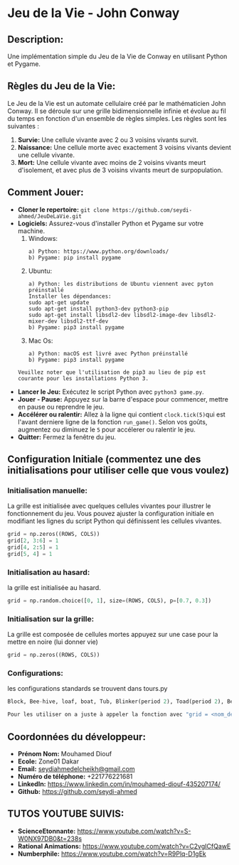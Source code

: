 # Jeu de la Vie - John Conway

## Description:
Une implémentation simple du Jeu de la Vie de Conway en utilisant Python et Pygame.

## Règles du Jeu de la Vie:
Le Jeu de la Vie est un automate cellulaire créé par le mathématicien John Conway. Il se déroule sur une grille bidimensionnelle infinie et évolue au fil du temps en fonction d'un ensemble de règles simples. Les règles sont les suivantes :

1. **Survie:** Une cellule vivante avec 2 ou 3 voisins vivants survit.
2. **Naissance:** Une cellule morte avec exactement 3 voisins vivants devient une cellule vivante.
3. **Mort:** Une cellule vivante avec moins de 2 voisins vivants meurt d'isolement, et avec plus de 3 voisins vivants meurt de surpopulation.

## Comment Jouer:
- **Cloner le repertoire:** `git clone https://github.com/seydi-ahmed/JeuDeLaVie.git`
- **Logiciels:** Assurez-vous d'installer Python et Pygame sur votre machine.
    1) Windows:
        ```
        a) Python: https://www.python.org/downloads/
        b) Pygame: pip install pygame
    2) Ubuntu:
        ```
        a) Python: les distributions de Ubuntu viennent avec pyton préinstallé
        Installer les dépendances:
        sudo apt-get update
        sudo apt-get install python3-dev python3-pip
        sudo apt-get install libsdl2-dev libsdl2-image-dev libsdl2-mixer-dev libsdl2-ttf-dev
        b) Pygame: pip3 install pygame
    3) Mac Os:
        ```
        a) Python: macOS est livré avec Python préinstallé
        b) Pygame: pip3 install pygame
    ```
    Veuillez noter que l'utilisation de pip3 au lieu de pip est courante pour les installations Python 3.
- **Lancer le Jeu:** Exécutez le script Python avec `python3 game.py`.
- **Jouer - Pause:** Appuyez sur la barre d'espace pour commencer, mettre en pause ou reprendre le jeu.
- **Accélérer ou ralentir:** Allez à la ligne qui contient `clock.tick(5)`qui est l'avant derniere ligne de la fonction `run_game()`. Selon vos goûts, augmentez ou diminuez le `5` pour accélerer ou ralentir le jeu.
- **Quitter:** Fermez la fenêtre du jeu.

## Configuration Initiale (commentez une des initialisations pour utiliser celle que vous voulez)
### Initialisation manuelle:
La grille est initialisée avec quelques cellules vivantes pour illustrer le fonctionnement du jeu. Vous pouvez ajuster la configuration initiale en modifiant les lignes du script Python qui définissent les cellules vivantes.
```python
grid = np.zeros((ROWS, COLS))
grid[2, 3:6] = 1
grid[4, 2:5] = 1
grid[5, 4] = 1
```

### Initialisation au hasard:
la grille est initialisée au hasard.
```python
grid = np.random.choice([0, 1], size=(ROWS, COLS), p=[0.7, 0.3])
```

### Initialisation sur la grille:
La grille est composée de cellules mortes appuyez sur une case pour la mettre en noire (lui donner vie)
```python
grid = np.zeros((ROWS, COLS))
```

### Configurations:
les configurations standards se trouvent dans tours.py
```python
Block, Bee-hive, loaf, boat, Tub, Blinker(period 2), Toad(period 2), Beacon(period 2), Pulsar(period 3), Penta-decathlon(period 15), Glider, Light-weight spaceship(LWSS), Middle-weight spaceship(MWSS), Heavy-weight spaceship(HWSS), The R-pentomino, Diehard, Acorn, Gosper glider gun, Simkin glider gun.

Pour les utiliser on a juste à appeler la fonction avec "grid = <nom_de_la_fonction>"
```

## Coordonnées du développeur:
- **Prénom Nom:** Mouhamed Diouf
- **Ecole:** Zone01 Dakar
- **Email:** seydiahmedelcheikh@gmail.com
- **Numéro de téléphone:** +221776221681
- **LinkedIn:** https://www.linkedin.com/in/mouhamed-diouf-435207174/
- **Github:** https://github.com/seydi-ahmed

## TUTOS YOUTUBE SUIVIS:
- **ScienceEtonnante:** https://www.youtube.com/watch?v=S-W0NX97DB0&t=238s
- **Rational Animations:** https://www.youtube.com/watch?v=C2vgICfQawE
- **Numberphile:** https://www.youtube.com/watch?v=R9Plq-D1gEk